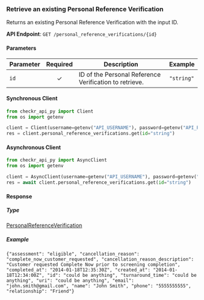 
### Retrieve an existing Personal Reference Verification <a name="get"></a>

Returns an existing Personal Reference Verification with the input ID.


**API Endpoint**: `GET /personal_reference_verifications/{id}`

#### Parameters

| Parameter | Required | Description | Example |
|-----------|:--------:|-------------|--------|
| `id` | ✓ | ID of the Personal Reference Verification to retrieve. | `"string"` |

#### Synchronous Client

```python
from checkr_api_py import Client
from os import getenv

client = Client(username=getenv("API_USERNAME"), password=getenv("API_PASSWORD"))
res = client.personal_reference_verifications.get(id="string")

```

#### Asynchronous Client

```python
from checkr_api_py import AsyncClient
from os import getenv

client = AsyncClient(username=getenv("API_USERNAME"), password=getenv("API_PASSWORD"))
res = await client.personal_reference_verifications.get(id="string")

```

#### Response

##### Type
[PersonalReferenceVerification](/checkr_api_py/types/models/personal_reference_verification.py)

##### Example
`{"assessment": "eligible", "cancellation_reason": "complete_now_customer_requested", "cancellation_reason_description": "Customer requested Complete Now prior to screening completion", "completed_at": "2014-01-18T12:35:30Z", "created_at": "2014-01-18T12:34:00Z", "id": "could be anything", "turnaround_time": "could be anything", "uri": "could be anything", "email": "john.smith@gmail.com", "name": "John Smith", "phone": "5555555555", "relationship": "Friend"}`
